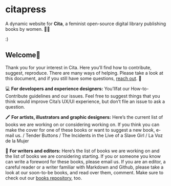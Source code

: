 # citapress

A dynamic website for **Cita**, a feminist open-source digital library publishing books by women. 💪🏻

:)

## Welcome🐣 

Thank you for your interest in Cita. Here you’ll find how to contribute, suggest, reproduce. There are many ways of helping. Please take a look at this document, and if you still have some questions, [reach out](mailto://citabooks@gmail.com). 👀

💻 **For developers and experience designers:** You’llfat our How-to-Contribute guidelines and our issues. Feel free to suggest things that you think would improve Cita’s UX/UI experience, but don’t file an issue to ask a question. 

🖍 **For artists, illustrators and graphic designers:** Here’s the current list of books we are working on or considering working on. If you think you can make the cover for one of these books or want to suggest a new book, e-mail us. / Tender Buttons / The Incidents in the Live of a Slave Girl / La Voz de la Mujer

📖 **For writers and editors:** Here’s the list of books we are working on and the list of books we are considering starting. If you or someone you know can write a foreword for these books, please email us. If you are an editor, a careful reader or a writer familiar with Markdown and Github, please take a look at our soon-to-be books, and read over them, comment. Make sure to check out our [books repository](https://github.com/citapress/books), too.
